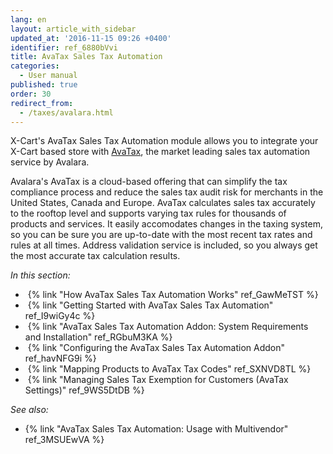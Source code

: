 ```yaml
---
lang: en
layout: article_with_sidebar
updated_at: '2016-11-15 09:26 +0400'
identifier: ref_6880bVvi
title: AvaTax Sales Tax Automation
categories:
  - User manual
published: true
order: 30
redirect_from:
  - /taxes/avalara.html
---
```



X-Cart's AvaTax Sales Tax Automation module allows you to integrate your X-Cart based store with [AvaTax](http://avlr.co/1EPeUtq), the market leading sales tax automation service by Avalara. 

Avalara's AvaTax is a cloud-based offering that can simplify the tax compliance process and reduce the sales tax audit risk for merchants in the United States, Canada and Europe. AvaTax calculates sales tax accurately to the rooftop level and supports varying tax rules for thousands of products and services. It easily accomodates changes in the taxing system, so you can be sure you are up-to-date with the most recent tax rates and rules at all times. Address validation service is included, so you always get the most accurate tax calculation results.

_In this section:_

*   {% link "How AvaTax Sales Tax Automation Works" ref_GawMeTST %}
*   {% link "Getting Started with AvaTax Sales Tax Automation" ref_I9wiGy4c %}
*   {% link "AvaTax Sales Tax Automation Addon: System Requirements and Installation" ref_RGbuM3KA %}
*   {% link "Configuring the AvaTax Sales Tax Automation Addon" ref_havNFG9i %}
*   {% link "Mapping Products to AvaTax Tax Codes" ref_SXNVD8TL %}
*   {% link "Managing Sales Tax Exemption for Customers (AvaTax Settings)" ref_9WS5DtDB %}

_See also:_

* {% link "AvaTax Sales Tax Automation: Usage with Multivendor" ref_3MSUEwVA %}
